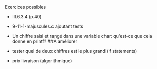 Exercices possibles

  * III.6.3.4 (p.40)
  * 9-11-1-majuscules.c ajoutant tests
  * Un chiffre saisi et rangé dans une variable char: qu'est-ce que cela donne en printf?
##À améliorer

 * tester quel de deux chiffres est le plus grand (if statements)
 * prix livraison (algorithmique)
